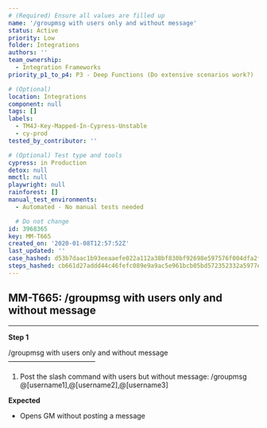 ```yaml
---
# (Required) Ensure all values are filled up
name: '/groupmsg with users only and without message'
status: Active
priority: Low
folder: Integrations
authors: ''
team_ownership:
  - Integration Frameworks
priority_p1_to_p4: P3 - Deep Functions (Do extensive scenarios work?)

# (Optional)
location: Integrations
component: null
tags: []
labels:
  - TM4J-Key-Mapped-In-Cypress-Unstable
  - cy-prod
tested_by_contributor: ''

# (Optional) Test type and tools
cypress: in Production
detox: null
mmctl: null
playwright: null
rainforest: []
manual_test_environments:
  - Automated - No manual tests needed

  # Do not change
id: 3968365
key: MM-T665
created_on: '2020-01-08T12:57:52Z'
last_updated: ''
case_hashed: d53b7daac1b93eeaaefe022a112a38bf830bf92698e597576f004dfa2f444d68fa69e763f0ba981aa437708dd02fe96c
steps_hashed: cb661d27addd44c46fefc089e9a9ac5e961bcb05bd572352332a5977e7d43e6297d5386b5ef7c41fa539c5beb3c551b3
---
```


<!-- (Auto-generated) Based on frontmatter's "key" and "name" -->

## MM-T665: /groupmsg with users only and without message

---

**Step 1**

/groupmsg with users only and without message\
–––––––––––––––––––––––––

1. Post the slash command with users but without message: /groupmsg @\[username1],@\[username2],@\[username3]

**Expected**

- Opens GM without posting a message

